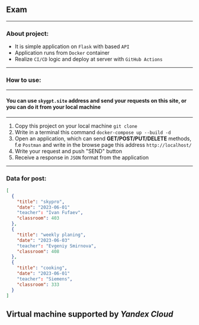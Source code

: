 ## Exam

---

### About project:

- It is simple application on `Flask` with based `API` 
- Application runs from `Docker` container
- Realize `CI/CD` logic and deploy at server with `GitHub Actions`


---

### How to use:

---

#### You can use `skygpt.site` address and send your requests on this site, or you can do it from your local machine

---

1) Copy this project on your local machine `git clone `
2) Write in a terminal this command `docker-compose up --build -d`
3) Open an application, which can send **GET/POST/PUT/DELETE** methods, f.e `Postman` and write in the browse page this
   address `http://localhost/`
4) Write your request and push "SEND" button
5) Receive a response in `JSON` format from the application

---

### Data for post:

```json
[
  {
    "title": "skypro",
    "date": "2023-06-01"
    "teacher": "Ivan Fufaev",
    "classroom": 403
  },
  {
    "title": "weekly planing",
    "date": "2023-06-03"
    "teacher": "Evgeniy Smirnova",
    "classroom": 408
  },
  {
    "title": "cooking",
    "date": "2023-06-01"
    "teacher": "Siemens",
    "classroom": 333
  }
]
```

## Virtual machine supported by _Yandex Cloud_